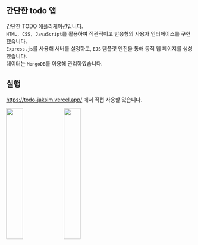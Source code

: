 ## 간단한 todo 앱

간단한 TODO 애플리케이션입니다.    
`HTML, CSS, JavaScript`를 활용하여 직관적이고 반응형의 사용자 인터페이스를 구현했습니다.    
`Express.js`를 사용해 서버를 설정하고, `EJS` 템플릿 엔진을 통해 동적 웹 페이지를 생성했습니다.    
데이터는 `MongoDB`를 이용해 관리하였습니다.

## 실행

https://todo-jaksim.vercel.app/ 에서 직접 사용할  있습니다.

<img src="https://github.com/user-attachments/assets/f360ee1d-11ad-42e1-a60d-69f4e7ce1f87" width="30%" style="display:inline-block;">
<img src="https://github.com/user-attachments/assets/3811fdfc-8463-4832-b224-9d9c06d45648" width="30%" style="display:inline-block;">
